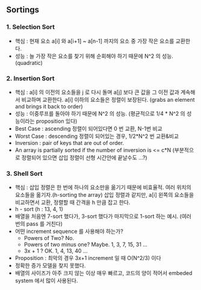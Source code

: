 ## Sortings 

### 1. Selection Sort
* 핵심 : 현재 요소 a[i] 와 a[i+1] ~ a[n-1] 까지의 요소 중 가장 작은 요소를 교환한다.
* 성능 : 늘 가장 작은 요소를 찾기 위해 순회해야 하기 때문에 N^2 의 성능. (quadratic)

### 2. Insertion Sort 
* 핵심 : a[i] 의 이전의 요소들을 j 로 다시 돌며 a[j] 보다 큰 값을 그 이전 값과 계속해서 비교하며 교환한다.
a[i] 이하의 요소들은 정렬이 보장된다. (grabs an element and brings it back to order)
* 성능 : 이중루프를 돌아야 하기 때문에 N^2 의 성능. (평균적으로 1/4 * N^2 의 성능이라는 proposition 있다)
* Best Case : ascending 정렬이 되어있다면 0 번 교환, N-1번 비교 
* Worst Case : descending 정렬이 되어있는 경우, 1/2*N^2 번 교환&비교
* Inversion : pair of keys that are out of order. 
* An array is partially sorted if the number of inversion is <= c*N (부분적으로 정렬되어 있으면 삽입 정렬이 
선형 시간안에 끝날수도 ...?)

### 3. Shell Sort 
* 핵심 : 삽입 정렬은 한 번에 하나의 요소만을 옮기기 때문에 비효율적. 여러 위치의 요소들을 옮기자.(h-sorting the array)
삽입 정렬과 같지만, a[i] 왼쪽의 요소들을 비교하면서 교환, 정렬할 때 간격을 h 만큼 잡고 한다. 
* h - sort (h : 13, 4, 1)
* 배열을 처음엔 7-sort 했다가, 3-sort 했다가 마지막으로 1-sort 하는 예시. (여러번의 pass 를 거친다)
* 어떤 increment sequence 를 사용해야 하는가? 
    * Powers of Two? No.
    * Powers of two minus one? Maybe. 1, 3, 7, 15, 31 ... 
    * 3x + 1 ? OK. 1, 4, 13, 40 ... 
* Proposition : 최악의 경우 3x+1 increment 일 때 O(N^2/3) 이다 
* 정확한 증가 모델을 찾지 못했다. 
* 배열의 사이즈가 아주 크지 않는 이상 매우 빠르고, 코드의 양이 적어서 embeded system 에서 많이 사용된다. 

    
  